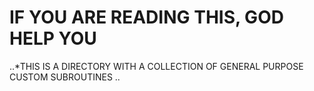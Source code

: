 # IF YOU ARE READING THIS, GOD HELP YOU
..*THIS IS A DIRECTORY WITH A COLLECTION OF GENERAL PURPOSE CUSTOM SUBROUTINES
..
